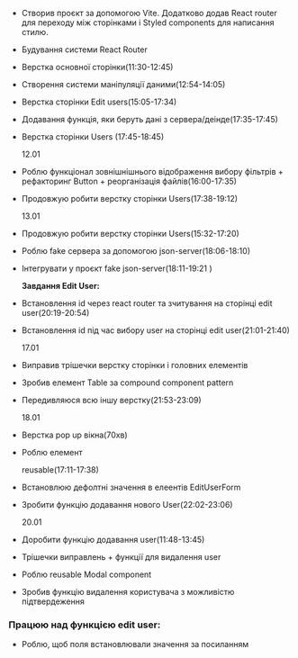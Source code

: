 - Створив проєкт за допомогою Vite. Додатково додав React router для переходу між сторінками і Styled components для написання стилю.

- Будування системи React Router
- Верстка основної сторінки(11:30-12:45)
- Cтворення системи маніпуляції даними(12:54-14:05)
- Верстка сторінки Edit users(15:05-17:34)
- Додавання функція, яки беруть дані з сервера/деінде(17:35-17:45)
- Верстка сторінки Users (17:45-18:45)

  12.01

- Роблю функціонал зовнішнішнього відображення вибору фільтрів + рефакторинг Button + реорганізація файлів(16:00-17:35)
- Продовжую робити верстку сторінки Users(17:38-19:12)

  13.01

- Продовжую робити верстку сторінки Users(15:32-17:20)
- Роблю fake сервера за допомогою json-server(18:06-18:10)
- Інтегрувати у проєкт fake json-server(18:11-19:21 )

  **Завдання Edit User:**

- Встановлення id через react router та зчитування на сторінці edit user(20:19-20:54)
- Встановлення id під час вибору user на сторінці edit user(21:01-21:40)

  17.01

- Виправив трішечки верстку сторінки і головних елементів
- Зробив елемент Table за compound component pattern
- Передивляюся всю іншу верстку(21:53-23:09)

  18.01

- Верстка pop up вікна(70хв)
- Роблю елемент <Form> reusable(17:11-17:38)
- Встановлюю дефолтні значення в елеентів EditUserForm
- Зробити функцію додавання нового User(22:02-23:06)

  20.01

- Доробити функцію додавання user(11:48-13:45)
- Трішечки виправлень + функції для видалення user
- Роблю reusable Modal component
- Зробив функцію видалення користувача з можливістю підтвердеження

### Працюю над функцією edit user:

- Роблю, щоб поля встановлювали значення за посиланням
